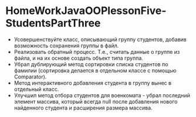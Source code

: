 # HomeWorkJavaOOPlessonFive-StudentsPartThree

- Усовершенствуйте класс, описывающий группу студентов, добавив возможность сохранения группы в файл.
- Реализовать обратный процесс. Т.е., считать данные о группе из файла, и на их основе создать объект типа группа.
- Убрал дублирующий метод сортировки списка студентов по фамилии (сортировка делается в отдельном классе с помощью Comparator).
- Метод интерактивного добавления студента в группу вынес в отдельный класс.
- Улучшил метод отбора студентов для военкомата - убрал последний элемент массива, который всегда null после добавления нового
найденного студента и расширения размера массива.
